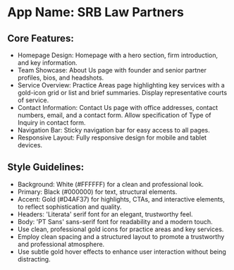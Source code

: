 # **App Name**: SRB Law Partners

## Core Features:

- Homepage Design: Homepage with a hero section, firm introduction, and key information.
- Team Showcase: About Us page with founder and senior partner profiles, bios, and headshots.
- Service Overview: Practice Areas page highlighting key services with a gold-icon grid or list and brief summaries. Display representative courts of service.
- Contact Information: Contact Us page with office addresses, contact numbers, email, and a contact form. Allow specification of Type of Inquiry in contact form.
- Navigation Bar: Sticky navigation bar for easy access to all pages.
- Responsive Layout: Fully responsive design for mobile and tablet devices.

## Style Guidelines:

- Background: White (#FFFFFF) for a clean and professional look.
- Primary: Black (#000000) for text, structural elements.
- Accent: Gold (#D4AF37) for highlights, CTAs, and interactive elements, to reflect sophistication and quality.
- Headers: 'Literata' serif font for an elegant, trustworthy feel.
- Body: 'PT Sans' sans-serif font for readability and a modern touch.
- Use clean, professional gold icons for practice areas and key services.
- Employ clean spacing and a structured layout to promote a trustworthy and professional atmosphere.
- Use subtle gold hover effects to enhance user interaction without being distracting.